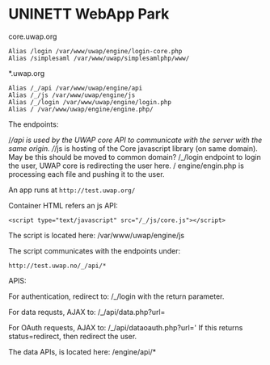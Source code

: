 # UNINETT WebApp Park


core.uwap.org

	Alias /login /var/www/uwap/engine/login-core.php
	Alias /simplesaml /var/www/uwap/simplesamlphp/www/


*.uwap.org

	Alias /_/api /var/www/uwap/engine/api
	Alias /_/js /var/www/uwap/engine/js
	Alias /_/login /var/www/uwap/engine/login.php
	Alias / /var/www/uwap/engine/engine.php/


The endpoints:

/_/api is used by the UWAP core API to communicate with the server with the same origin.
/_/js is hosting of the Core javascript library (on same domain). May be this should be moved to common domain?
/_/login endpoint to login the user, UWAP core is redirecting the user here.
/ engine/engin.php is processing each file and pushing it to the user.

An app runs at `http://test.uwap.org/`

Container HTML refers an js API:

	<script type="text/javascript" src="/_/js/core.js"></script>

The script is located here: /var/www/uwap/engine/js

The script communicates with the endpoints under:

	http://test.uwap.no/_/api/*

APIS:

For authentication, redirect to:
	/_/login with the return parameter.

For data requsts, AJAX to: /_/api/data.php?url=

For OAuth requests, AJAX to: /_/api/dataoauth.php?url='
If this returns status=redirect, then redirect the user.

The data APIs, is located here: /engine/api/*

